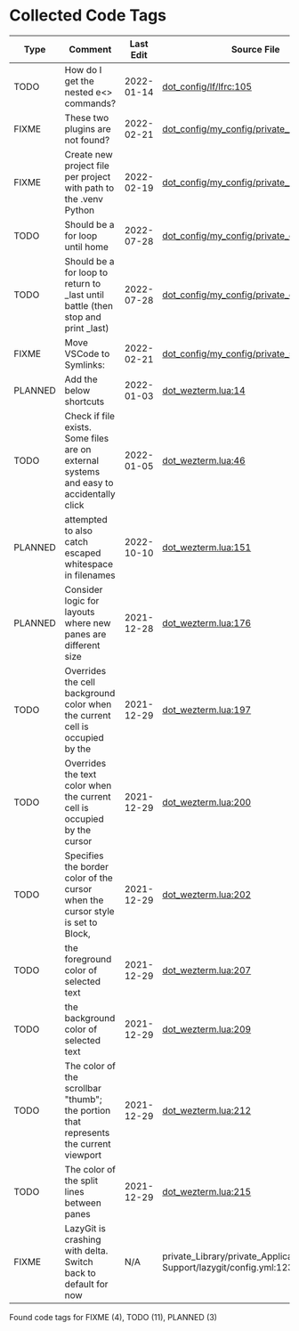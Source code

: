 # Collected Code Tags

| Type    | Comment                                                                                 | Last Edit   | Source File                                                                                                                                                                       |
|---------|-----------------------------------------------------------------------------------------|-------------|-----------------------------------------------------------------------------------------------------------------------------------------------------------------------------------|
| TODO    | How do I get the nested e<> commands?                                                   | 2022-01-14  | [dot_config/lf/lfrc:105](https://github.com/KyleKing/dotfiles/blame/89abe435dc8a4b8517ace743251854aad207197b/dot_config/lf/lfrc#L105)                                             |
| FIXME   | These two plugins are not found?                                                        | 2022-02-21  | [dot_config/my_config/private__omz.sh:119](https://github.com/KyleKing/dotfiles/blame/0e93abff0289608b84c03589bf43698d6a344d45/dot_config/my_config/private__omz.sh#L116)         |
| FIXME   | Create new project file per project with path to the .venv Python                       | 2022-02-19  | [dot_config/my_config/private__sublime.sh:5](https://github.com/KyleKing/dotfiles/blame/5d311fd72496f901056c4924d3d0c6ec7115d427/dot_config/my_config/private__sublime.sh#L5)     |
| TODO    | Should be a for loop until home                                                         | 2022-07-28  | [dot_config/my_config/private_cli_tools.sh:57](https://github.com/KyleKing/dotfiles/blame/b8605e0e56543fe52ff2224ed0f670ef4bfe90ea/dot_config/my_config/private_cli_tools.sh#L57) |
| TODO    | Should be a for loop to return to _last until battle (then stop and print _last)        | 2022-07-28  | [dot_config/my_config/private_cli_tools.sh:61](https://github.com/KyleKing/dotfiles/blame/b8605e0e56543fe52ff2224ed0f670ef4bfe90ea/dot_config/my_config/private_cli_tools.sh#L61) |
| FIXME   | Move VSCode to Symlinks:                                                                | 2022-02-21  | [dot_config/my_config/private_sync.sh:38](https://github.com/KyleKing/dotfiles/blame/0e93abff0289608b84c03589bf43698d6a344d45/dot_config/my_config/private_sync.sh#L38)           |
| PLANNED | Add the below shortcuts                                                                 | 2022-01-03  | [dot_wezterm.lua:14](https://github.com/KyleKing/dotfiles/blame/9d269aec91af04b634d042ecb3b9dd3b9141d4c0/dot_wezterm.lua#L13)                                                     |
| TODO    | Check if file exists. Some files are on external systems and easy to accidentally click | 2022-01-05  | [dot_wezterm.lua:46](https://github.com/KyleKing/dotfiles/blame/bc0f2aabd7630b73c62aae54179a2e1a4f50dca5/dot_wezterm.lua#L53)                                                     |
| PLANNED | attempted to also catch escaped whitespace in filenames                                 | 2022-10-10  | [dot_wezterm.lua:151](https://github.com/KyleKing/dotfiles/blame/68481f0711277e9549c1ddda3abc17e55d0494b5/dot_wezterm.lua#L151)                                                   |
| PLANNED | Consider logic for layouts where new panes are different size                           | 2021-12-28  | [dot_wezterm.lua:176](https://github.com/KyleKing/dotfiles/blame/5032eb37c827d2d62bf361c54ea859766b62746c/dot_wezterm.lua#L34)                                                    |
| TODO    | Overrides the cell background color when the current cell is occupied by the            | 2021-12-29  | [dot_wezterm.lua:197](https://github.com/KyleKing/dotfiles/blame/e08c076f6fb85776a15331427dc8394d076ec6f8/dot_wezterm.lua#L56)                                                    |
| TODO    | Overrides the text color when the current cell is occupied by the cursor                | 2021-12-29  | [dot_wezterm.lua:200](https://github.com/KyleKing/dotfiles/blame/e08c076f6fb85776a15331427dc8394d076ec6f8/dot_wezterm.lua#L59)                                                    |
| TODO    | Specifies the border color of the cursor when the cursor style is set to Block,         | 2021-12-29  | [dot_wezterm.lua:202](https://github.com/KyleKing/dotfiles/blame/e08c076f6fb85776a15331427dc8394d076ec6f8/dot_wezterm.lua#L61)                                                    |
| TODO    | the foreground color of selected text                                                   | 2021-12-29  | [dot_wezterm.lua:207](https://github.com/KyleKing/dotfiles/blame/e08c076f6fb85776a15331427dc8394d076ec6f8/dot_wezterm.lua#L66)                                                    |
| TODO    | the background color of selected text                                                   | 2021-12-29  | [dot_wezterm.lua:209](https://github.com/KyleKing/dotfiles/blame/e08c076f6fb85776a15331427dc8394d076ec6f8/dot_wezterm.lua#L68)                                                    |
| TODO    | The color of the scrollbar "thumb"; the portion that represents the current viewport    | 2021-12-29  | [dot_wezterm.lua:212](https://github.com/KyleKing/dotfiles/blame/e08c076f6fb85776a15331427dc8394d076ec6f8/dot_wezterm.lua#L71)                                                    |
| TODO    | The color of the split lines between panes                                              | 2021-12-29  | [dot_wezterm.lua:215](https://github.com/KyleKing/dotfiles/blame/e08c076f6fb85776a15331427dc8394d076ec6f8/dot_wezterm.lua#L74)                                                    |
| FIXME   | LazyGit is crashing with delta. Switch back to default for now                          | N/A         | private_Library/private_Application Support/lazygit/config.yml:123                                                                                                                |

Found code tags for FIXME (4), TODO (11), PLANNED (3)

<!-- calcipy:skip_tags -->
